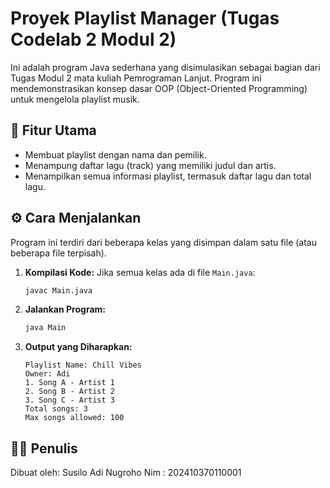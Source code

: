 # Proyek Playlist Manager (Tugas Codelab 2 Modul 2)

Ini adalah program Java sederhana yang disimulasikan sebagai bagian dari Tugas Modul 2 mata kuliah Pemrograman Lanjut. Program ini mendemonstrasikan konsep dasar OOP (Object-Oriented Programming) untuk mengelola playlist musik.

## 🎵 Fitur Utama

* Membuat playlist dengan nama dan pemilik.
* Menampung daftar lagu (track) yang memiliki judul dan artis.
* Menampilkan semua informasi playlist, termasuk daftar lagu dan total lagu.

## ⚙️ Cara Menjalankan

Program ini terdiri dari beberapa kelas yang disimpan dalam satu file (atau beberapa file terpisah).

1.  **Kompilasi Kode:**
    Jika semua kelas ada di file `Main.java`:
    ```bash
    javac Main.java
    ```

2.  **Jalankan Program:**
    ```bash
    java Main
    ```

3.  **Output yang Diharapkan:**
    ```
    Playlist Name: Chill Vibes
    Owner: Adi
    1. Song A - Artist 1
    2. Song B - Artist 2
    3. Song C - Artist 3
    Total songs: 3
    Max songs allowed: 100
    ```

## 🧑‍💻 Penulis

Dibuat oleh: Susilo Adi Nugroho Nim : 202410370110001
